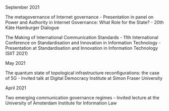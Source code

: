 September 2021

The metagovernance of Internet governance - Presentation in panel on Power and Authority in Internet Governance: What Role for the State? - 20th Käte Hamburger Dialogue

The Making of International Communication Standards - 11th International Conference on Standardisation and Innovation in Information Technology - Presentation at Standardisation and Innovation in Information Technology (SIIT 2021)

May 2021

The quantum state of topological infrastructure reconfigurations: the case of 5G - Invited talk at Digital Democracy Institute at Simon Fraser University

April 2021

Two emerging communication governance regimes - Invited lecture at the University of Amsterdam Institute for Information Law
